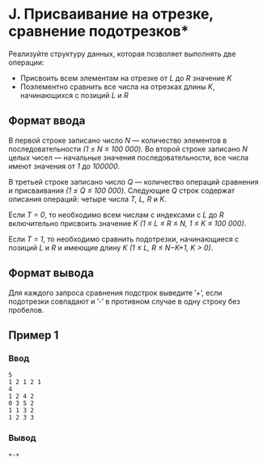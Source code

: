 # J. Присваивание на отрезке, сравнение подотрезков*

Реализуйте структуру данных, которая позволяет выполнять две операции:

* Присвоить всем элементам на отрезке от _L_ до _R_ значение _K_
* Поэлементно сравнить все числа на отрезках длины _K_, начинающихся с позиций _L_ и _R_

## Формат ввода

В первой строке записано число _N_ — количество элементов в последовательности _(1 ≤ N ≤ 100 000)_. Во второй строке
записано _N_ целых чисел — начальные значения последовательности, все числа имеют значения от _1_ до _100000_.

В третьей строке записано число _Q_ — количество операций сравнения и присваивания _(1 ≤ Q ≤ 100 000)_. Следующие _Q_
строк содержат описания операций: четыре числа _T, L, R_ и _K_.

Если _T = 0_, то необходимо всем числам с индексами с _L_ до _R_ включительно присвоить значение _K (1 ≤ L ≤ R ≤ N, 1 ≤
K ≤ 100 000)_.

Если _T = 1_, то необходимо сравнить подотрезки, начинающиеся с позиций _L_ и _R_ и имеющие длину _K (1 ≤ L, R ≤ N−K+1,
K > 0)_.

## Формат вывода

Для каждого запроса сравнения подстрок выведите ’+’, если подотрезки совпадают и ’-’ в противном случае в одну строку
без пробелов.

## Пример 1

### Ввод

    5
    1 2 1 2 1
    4
    1 2 4 2
    0 3 5 2
    1 1 3 2
    1 2 3 3

### Вывод

    +-+





